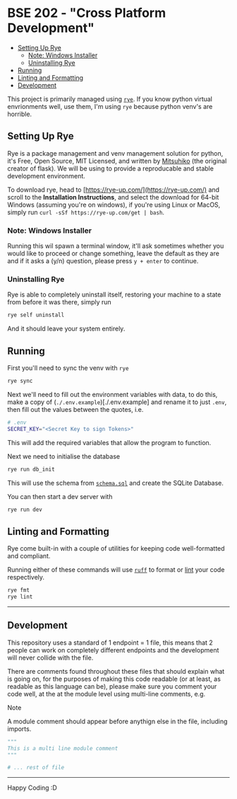 <h1>BSE 202 - "Cross Platform Development"</h1>

- [Setting Up Rye](#setting-up-rye)
	- [Note: Windows Installer](#note-windows-installer)
	- [Uninstalling Rye](#uninstalling-rye)
- [Running](#running)
- [Linting and Formatting](#linting-and-formatting)
- [Development](#development)

This project is primarily managed using [`rye`](https://rye-up.com).
If you know python virtual envrionments well, use them, I'm using `rye` because python venv's are horrible. 

## Setting Up Rye

Rye is a package management and venv management solution for python, it's Free, Open Source, MIT Licensed, and written by [Mitsuhiko](https://github.com/Mitsuhiko) (the original creator of flask). We will be using to provide a reproducable and stable development environment.

To download rye, head to [https://rye-up.com/](https://rye-up.com/) and scroll to the **Installation Instructions**, and select the download for 64-bit Windows (assuming you're on windows), if you're using Linux or MacOS, simply run `curl -sSf https://rye-up.com/get | bash`.

### Note: Windows Installer

Running this wil spawn a terminal window, it'll ask sometimes whether you would like to proceed or change something, leave the default as they are and if it asks a (y/n) question, please press `y + enter` to continue.

### Uninstalling Rye

Rye is able to completely uninstall itself, restoring your machine to a state from before it was there, simply run

```sh
rye self uninstall
```

And it should leave your system entirely.

## Running

First you'll need to sync the venv with `rye`

```sh
rye sync
```

Next we'll need to fill out the environment variables with data, to do this, make a copy of (`./.env.example`)[./.env.example] and rename it to just `.env`, then fill out the values between the quotes, i.e.

```bash
# .env
SECRET_KEY="<Secret Key to sign Tokens>"
```

This will add the required variables that allow the program to function.

Next we need to initialise the database

```bash
rye run db_init
```

This will use the schema from [`schema.sql`](./src/bse202/schema.sql) and create the SQLite Database.

You can then start a dev server with

```sh
rye run dev
```

## Linting and Formatting

Rye come built-in with a couple of utilities for keeping code well-formatted and compliant.

Running either of these commands will use [`ruff`](https://github.com/astral-sh/ruff) to format or [lint](https://en.wikipedia.org/wiki/Lint_(software)) your code respectively.

```sh
rye fmt
rye lint
```

---


## Development

This repository uses a standard of 1 endpoint = 1 file, this means that 2 people can work on completely different endpoints and the development will never collide with the file.

There are comments found throughout these files that should explain what is going on, for the purposes of making this code readable (or at least, as readable as this language can be), please make sure you comment your code well, at the at the module level using multi-line comments, e.g.

> [!NOTE]
> A module comment should appear before anythign else in the file, including imports.

```py
"""
This is a multi line module comment
"""

# ... rest of file
```

---

Happy Coding :D
